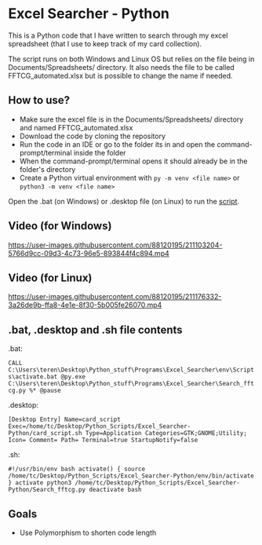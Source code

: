 # Excel Searcher - Python

This is a Python code that I have written to search through my excel spreadsheet (that I use to keep track of my card collection).

The script runs on both Windows and Linux OS but relies on the file being in Documents/Spreadsheets/ directory. It also needs the file to be called FFTCG_automated.xlsx but is possible to change the name if needed.

## How to use?
- Make sure the excel file is in the Documents/Spreadsheets/ directory and named FFTCG_automated.xlsx
- Download the code by cloning the repository
- Run the code in an IDE or go to the folder its in and open the command-prompt/terminal inside the folder
- When the command-prompt/terminal opens it should already be in the folder's directory
- Create a Python virtual environment with `py -m venv <file name>` or `python3 -m venv <file name>`

Open the .bat (on Windows) or .desktop file (on Linux) to run the [script](#.bat,-.desktop-and-.sh-file-contents).

## Video (for Windows)

https://user-images.githubusercontent.com/88120195/211103204-5766d9cc-09d3-4c73-96e5-893844f4c894.mp4

## Video (for Linux)

https://user-images.githubusercontent.com/88120195/211176332-3a26de9b-ffa8-4e1e-8f30-5b005fe26070.mp4



## .bat, .desktop and .sh file contents
.bat:

`CALL C:\Users\teren\Desktop\Python_stuff\Programs\Excel_Searcher\env\Scripts\activate.bat
@py.exe C:\Users\teren\Desktop\Python_stuff\Programs\Excel_Searcher\Search_fftcg.py %*
@pause`

.desktop:

`[Desktop Entry]
Name=card_script
Exec=/home/tc/Desktop/Python_Scripts/Excel_Searcher-Python/card_script.sh
Type=Application
Categories=GTK;GNOME;Utility;
Icon=
Comment=
Path=
Terminal=true
StartupNotify=false`

.sh:

`#!/usr/bin/env bash
activate() {
source /home/tc/Desktop/Python_Scripts/Excel_Searcher-Python/env/bin/activate
}
activate
python3 /home/tc/Desktop/Python_Scripts/Excel_Searcher-Python/Search_fftcg.py
deactivate
bash`

## Goals
- Use Polymorphism to shorten code length
